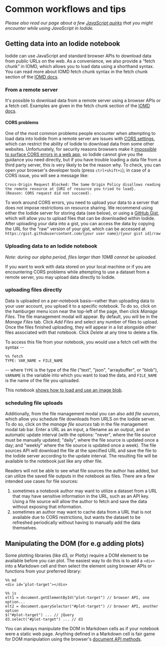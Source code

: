 # Common workflows and tips

_Please also read our page about a few [JavaScript quirks](quirks.md) that you might encounter while using JavaScript in Iodide._

## Getting data into an Iodide notebook

Iodide can use JavaScript and standard browser APIs to download data from public URLs on the web. As a convenience, we also provide a “fetch chunk” in IOMD, which allows you to load data using a shorthand syntax. You can read more about IOMD fetch chunk syntax in the fetch chunk section of the [IOMD docs](iomd.md).

### From a remote server

It's possible to download data from a remote server using a browser APIs or a fetch cell. Examples are given in the fetch chunk section of the [IOMD docs](iomd.md).

#### CORS problems

One of the most common problems people encounter when attempting to load data into Iodide from a remote server are issues with [CORS settings](https://developer.mozilla.org/en-US/docs/Web/HTTP/CORS), which can restrict the ability of Iodide to download data from some other websites. Unfortunately, for security reasons browsers make it [impossible to surface CORS errors in a web app](https://developer.mozilla.org/en-US/docs/Web/HTTP/CORS#Functional_overview), so Iodide cannot give you the guidance you need directly, but if you have trouble loading a data file from a third party server, this is very likely to be the reason why. To check, you can open your browser's developer tools (press `ctrl+shift+i`); in case of a CORS issue, you will see a message like:

```
Cross-Origin Request Blocked: The Same Origin Policy disallows reading the remote resource at {URI of resource you tried to load}.
(Reason: CORS request did not succeed).
```

To work around CORS errors, you need to upload your data to a server that does not impose restrictions on resource sharing. We recommend using either the Iodide server for storing data (see below), or using a [GitHub Gist](https://gist.github.com/), which will allow you to upload files that can be downloaded within Iodide. After uploading your data into a gist, you can access the data by copying the URL for the "raw" version of your gist, which can be accessed at `https://gist.githubusercontent.com/{your user name}/{your gist id}/raw`

### Uploading data to an Iodide notebook

_Note: during our alpha period, files larger than 10MB cannot be uploaded._

If you want to work with data stored on your local machine or if you are
encountering CORS problems while attempting to use a dataset from a remote
server, you may upload data directly to Iodide.

### uploading files directly

Data is uploaded on a per-notebook basis&mdash;rather than uploading data to
your user account, you upload it to a specific notebook. To do so, click on the
hamburger menu icon near the top-left of the page, then click _Manage Files_.
The file management modal will appear. By default, you will be in the _Manage
Files_ tab. Click _Add Files_ and select any number of files to upload. Once the
files finished uploading, they will appear in a list alongside other files
associated with that notebook. Click _Delete_ at any time to delete a file.

To access this file from your notebook, you would use a fetch cell with the
syntax --

```
%% fetch
TYPE: VAR_NAME = FILE_NAME
```

-- where `TYPE` is the type of the file ("text", "json", "arraybuffer", or
"blob"), `VARNAME` is the variable into which you want to load the data, and
`FILE_NAME` is the name of the file you uploaded.

This notebook [shows how to load and use an image
blob](https://alpha.iodide.io/notebooks/127/).

### scheduling file uploads

Additionally, from the file management modal you can also add _file sources_,
which allow you schedule file downloads from URLS on the Iodide server. To do
so, click on the _manage file sources_ tab in the file management modal tab bar.
Enter a URL as an input, a filename as an output, and an automatic update
interval (with the options: "never", where the file source must be manually
updated; "daily", where the file source is updated once a day; and "weekly"
where the file source is updated once a week). The file sources API will
download the file at the specified URL and save the file to the Iodide server
according to the update interval. The resulting file will be available to the
notebook just like any other file.

Readers will not be able to see what file sources the author has added, but can
utilize the saved file outputs in the notebook as files. There are a few
intended use cases for file sources:

1. sometimes a notebook author may want to utilize a dataset from a URL that may
   have sensitive information in the URL, such as an API key. Using a file
   source will allow the author to fetch and save the data without exposing that
   information.
2. sometimes an author may want to cache data from a URL that is not available
   due to CORS restrictions, but wants the dataset to be refreshed periodically
   without having to manually add the data themselves.

## Manipulating the DOM (for e.g adding plots)

Some plotting libraries (like d3, or Plotly) require a DOM element to be available before you can plot. The easiest way to do this is to add a `<div>` into a Markdown cell and then select the element using browser APIs or functions from your preferred library:

```plain
%% md
<div id=’plot-target’></div>

%% js
elt1 = document.getElementById("plot-target") // browser API, one option...
elt2 = document.querySelector("#plot-target") // browser API, another option
$("#plot-target") ... // jQuery
d3.select("#plot-target") ... // d3
```

You can always manipulate the DOM in Markdown cells as if your notebook were a static web page. Anything defined in a Markdown cell is fair game for DOM manipulation using the browser's [document API methods](https://developer.mozilla.org/en-US/docs/Web/API/Document).
